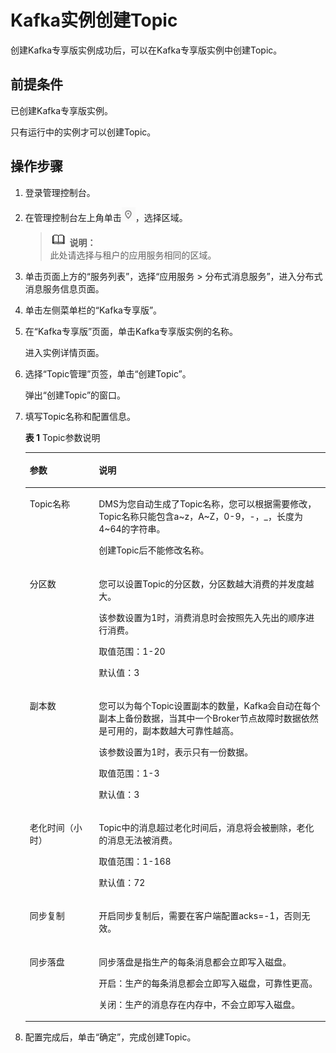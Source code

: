 # Kafka实例创建Topic<a name="dms-ug-180604018"></a>

创建Kafka专享版实例成功后，可以在Kafka专享版实例中创建Topic。

## 前提条件<a name="section11712186286"></a>

已创建Kafka专享版实例。

只有运行中的实例才可以创建Topic。

## 操作步骤<a name="section0249155910409"></a>

1.  登录管理控制台。
2.  在管理控制台左上角单击![](figures/icon-region.png)，选择区域。

    >![](public_sys-resources/icon-note.gif) **说明：**   
    >此处请选择与租户的应用服务相同的区域。  

3.  单击页面上方的“服务列表”，选择“应用服务 \> 分布式消息服务”，进入分布式消息服务信息页面。
4.  单击左侧菜单栏的“Kafka专享版”。
5.  在“Kafka专享版”页面，单击Kafka专享版实例的名称。

    进入实例详情页面。

6.  选择“Topic管理”页签，单击“创建Topic”。

    弹出“创建Topic”的窗口。

7.  填写Topic名称和配置信息。

    **表 1**  Topic参数说明

    <a name="table186364410350"></a>
    <table><thead align="left"><tr id="row66474473513"><th class="cellrowborder" valign="top" width="23%" id="mcps1.2.3.1.1"><p id="p7641944173520"><a name="p7641944173520"></a><a name="p7641944173520"></a>参数</p>
    </th>
    <th class="cellrowborder" valign="top" width="77%" id="mcps1.2.3.1.2"><p id="p264154419353"><a name="p264154419353"></a><a name="p264154419353"></a>说明</p>
    </th>
    </tr>
    </thead>
    <tbody><tr id="row8641444183514"><td class="cellrowborder" valign="top" width="23%" headers="mcps1.2.3.1.1 "><p id="p12649444358"><a name="p12649444358"></a><a name="p12649444358"></a>Topic名称</p>
    </td>
    <td class="cellrowborder" valign="top" width="77%" headers="mcps1.2.3.1.2 "><p id="p886312445210"><a name="p886312445210"></a><a name="p886312445210"></a>DMS为您自动生成了Topic名称，您可以根据需要修改，Topic名称只能包含a~z，A~Z，0-9，-，_，长度为4~64的字符串。</p>
    <p id="p19863142405214"><a name="p19863142405214"></a><a name="p19863142405214"></a>创建Topic后不能修改名称。</p>
    </td>
    </tr>
    <tr id="row196494414358"><td class="cellrowborder" valign="top" width="23%" headers="mcps1.2.3.1.1 "><p id="p10641644103512"><a name="p10641644103512"></a><a name="p10641644103512"></a>分区数</p>
    </td>
    <td class="cellrowborder" valign="top" width="77%" headers="mcps1.2.3.1.2 "><p id="p1064194443517"><a name="p1064194443517"></a><a name="p1064194443517"></a>您可以设置Topic的分区数，分区数越大消费的并发度越大。</p>
    <p id="p515812152115"><a name="p515812152115"></a><a name="p515812152115"></a>该参数设置为1时，消费消息时会按照先入先出的顺序进行消费。</p>
    <p id="p14572074216"><a name="p14572074216"></a><a name="p14572074216"></a>取值范围：1-20</p>
    <p id="p49191315152018"><a name="p49191315152018"></a><a name="p49191315152018"></a>默认值：3</p>
    </td>
    </tr>
    <tr id="row764164413519"><td class="cellrowborder" valign="top" width="23%" headers="mcps1.2.3.1.1 "><p id="p2647442357"><a name="p2647442357"></a><a name="p2647442357"></a>副本数</p>
    </td>
    <td class="cellrowborder" valign="top" width="77%" headers="mcps1.2.3.1.2 "><p id="p133039601910"><a name="p133039601910"></a><a name="p133039601910"></a>您可以为每个Topic设置副本的数量，Kafka会自动在每个副本上备份数据，当其中一个Broker节点故障时数据依然是可用的，副本数越大可靠性越高。</p>
    <p id="p155911384258"><a name="p155911384258"></a><a name="p155911384258"></a>该参数设置为1时，表示只有一份数据。</p>
    <p id="p1420827152712"><a name="p1420827152712"></a><a name="p1420827152712"></a>取值范围：1-3</p>
    <p id="p74201827182717"><a name="p74201827182717"></a><a name="p74201827182717"></a>默认值：3</p>
    </td>
    </tr>
    <tr id="row464194417358"><td class="cellrowborder" valign="top" width="23%" headers="mcps1.2.3.1.1 "><p id="p136464453511"><a name="p136464453511"></a><a name="p136464453511"></a>老化时间（小时）</p>
    </td>
    <td class="cellrowborder" valign="top" width="77%" headers="mcps1.2.3.1.2 "><p id="p166412448357"><a name="p166412448357"></a><a name="p166412448357"></a>Topic中的消息超过老化时间后，消息将会被删除，老化的消息无法被消费。</p>
    <p id="p1367151412910"><a name="p1367151412910"></a><a name="p1367151412910"></a>取值范围：1-168</p>
    <p id="p885211915294"><a name="p885211915294"></a><a name="p885211915294"></a>默认值：72</p>
    </td>
    </tr>
    <tr id="row24651137132"><td class="cellrowborder" valign="top" width="23%" headers="mcps1.2.3.1.1 "><p id="p646518311134"><a name="p646518311134"></a><a name="p646518311134"></a><span id="ph10625133141515"><a name="ph10625133141515"></a><a name="ph10625133141515"></a>同步复制</span></p>
    </td>
    <td class="cellrowborder" valign="top" width="77%" headers="mcps1.2.3.1.2 "><p id="p74650321310"><a name="p74650321310"></a><a name="p74650321310"></a><span id="ph1753383311151"><a name="ph1753383311151"></a><a name="ph1753383311151"></a>开启同步复制后，需要在客户端配置acks=-1，否则无效。</span></p>
    </td>
    </tr>
    <tr id="row564184403515"><td class="cellrowborder" valign="top" width="23%" headers="mcps1.2.3.1.1 "><p id="p9641944123515"><a name="p9641944123515"></a><a name="p9641944123515"></a>同步落盘</p>
    </td>
    <td class="cellrowborder" valign="top" width="77%" headers="mcps1.2.3.1.2 "><p id="p1164144413516"><a name="p1164144413516"></a><a name="p1164144413516"></a>同步落盘是指生产的每条消息都会立即写入磁盘。</p>
    <p id="p121511193711"><a name="p121511193711"></a><a name="p121511193711"></a>开启：生产的每条消息都会立即写入磁盘，可靠性更高。</p>
    <p id="p0289112616719"><a name="p0289112616719"></a><a name="p0289112616719"></a>关闭：生产的消息存在内存中，不会立即写入磁盘。</p>
    </td>
    </tr>
    </tbody>
    </table>

8.  配置完成后，单击“确定”，完成创建Topic。

